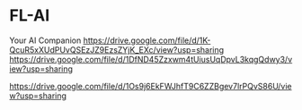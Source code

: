 # FL-AI
Your AI Companion
https://drive.google.com/file/d/1K-QcuR5xXUdPUvQSEzJZ9EzsZYjK_EXc/view?usp=sharing
https://drive.google.com/file/d/1DfND45Zzxwm4tUiusUqDpvL3kqgQdwy3/view?usp=sharing



https://drive.google.com/file/d/1Os9j6EkFWJhfT9C6ZZBgev7lrPQvS86U/view?usp=sharing
